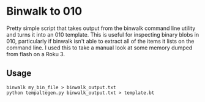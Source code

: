 # Binwalk to 010
Pretty simple script that takes output from the binwalk command line utility and turns it into an 010 template.
This is useful for inspecting binary blobs in 010, particularly if binwalk isn't able to extract all of the items it lists on the command line.
I used this to take a manual look at some memory dumped from flash on a Roku 3.

## Usage
```
binwalk my_bin_file > binwalk_output.txt
python tempaltegen.py binwalk_output.txt > template.bt
```
